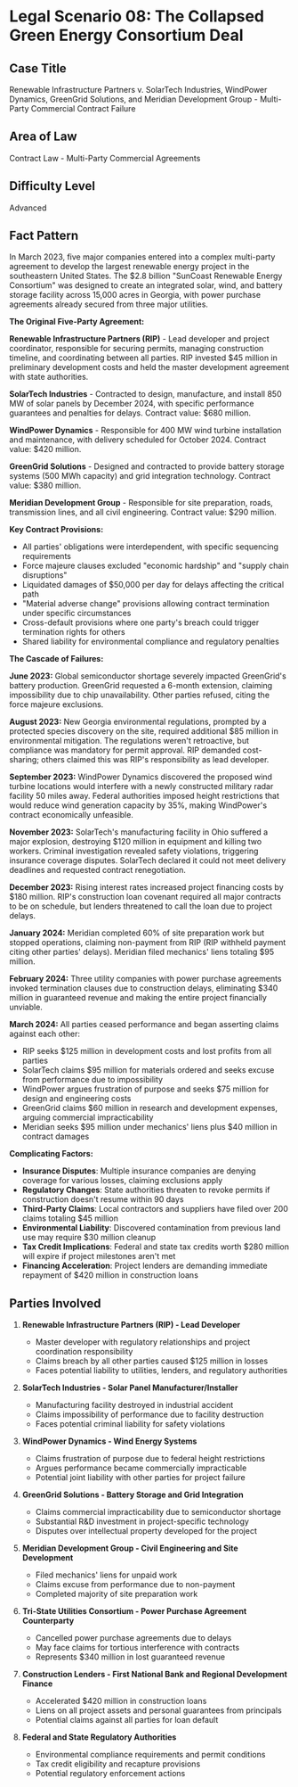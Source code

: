 # Legal Scenario 08: The Collapsed Green Energy Consortium Deal

## Case Title
Renewable Infrastructure Partners v. SolarTech Industries, WindPower Dynamics, GreenGrid Solutions, and Meridian Development Group - Multi-Party Commercial Contract Failure

## Area of Law
Contract Law - Multi-Party Commercial Agreements

## Difficulty Level
Advanced

## Fact Pattern

In March 2023, five major companies entered into a complex multi-party agreement to develop the largest renewable energy project in the southeastern United States. The $2.8 billion "SunCoast Renewable Energy Consortium" was designed to create an integrated solar, wind, and battery storage facility across 15,000 acres in Georgia, with power purchase agreements already secured from three major utilities.

**The Original Five-Party Agreement:**

**Renewable Infrastructure Partners (RIP)** - Lead developer and project coordinator, responsible for securing permits, managing construction timeline, and coordinating between all parties. RIP invested $45 million in preliminary development costs and held the master development agreement with state authorities.

**SolarTech Industries** - Contracted to design, manufacture, and install 850 MW of solar panels by December 2024, with specific performance guarantees and penalties for delays. Contract value: $680 million.

**WindPower Dynamics** - Responsible for 400 MW wind turbine installation and maintenance, with delivery scheduled for October 2024. Contract value: $420 million.

**GreenGrid Solutions** - Designed and contracted to provide battery storage systems (500 MWh capacity) and grid integration technology. Contract value: $380 million.

**Meridian Development Group** - Responsible for site preparation, roads, transmission lines, and all civil engineering. Contract value: $290 million.

**Key Contract Provisions:**
- All parties' obligations were interdependent, with specific sequencing requirements
- Force majeure clauses excluded "economic hardship" and "supply chain disruptions"
- Liquidated damages of $50,000 per day for delays affecting the critical path
- "Material adverse change" provisions allowing contract termination under specific circumstances
- Cross-default provisions where one party's breach could trigger termination rights for others
- Shared liability for environmental compliance and regulatory penalties

**The Cascade of Failures:**

**June 2023:** Global semiconductor shortage severely impacted GreenGrid's battery production. GreenGrid requested a 6-month extension, claiming impossibility due to chip unavailability. Other parties refused, citing the force majeure exclusions.

**August 2023:** New Georgia environmental regulations, prompted by a protected species discovery on the site, required additional $85 million in environmental mitigation. The regulations weren't retroactive, but compliance was mandatory for permit approval. RIP demanded cost-sharing; others claimed this was RIP's responsibility as lead developer.

**September 2023:** WindPower Dynamics discovered the proposed wind turbine locations would interfere with a newly constructed military radar facility 50 miles away. Federal authorities imposed height restrictions that would reduce wind generation capacity by 35%, making WindPower's contract economically unfeasible.

**November 2023:** SolarTech's manufacturing facility in Ohio suffered a major explosion, destroying $120 million in equipment and killing two workers. Criminal investigation revealed safety violations, triggering insurance coverage disputes. SolarTech declared it could not meet delivery deadlines and requested contract renegotiation.

**December 2023:** Rising interest rates increased project financing costs by $180 million. RIP's construction loan covenant required all major contracts to be on schedule, but lenders threatened to call the loan due to project delays.

**January 2024:** Meridian completed 60% of site preparation work but stopped operations, claiming non-payment from RIP (RIP withheld payment citing other parties' delays). Meridian filed mechanics' liens totaling $95 million.

**February 2024:** Three utility companies with power purchase agreements invoked termination clauses due to construction delays, eliminating $340 million in guaranteed revenue and making the entire project financially unviable.

**March 2024:** All parties ceased performance and began asserting claims against each other:

- RIP seeks $125 million in development costs and lost profits from all parties
- SolarTech claims $95 million for materials ordered and seeks excuse from performance due to impossibility
- WindPower argues frustration of purpose and seeks $75 million for design and engineering costs
- GreenGrid claims $60 million in research and development expenses, arguing commercial impracticability
- Meridian seeks $95 million under mechanics' liens plus $40 million in contract damages

**Complicating Factors:**

- **Insurance Disputes**: Multiple insurance companies are denying coverage for various losses, claiming exclusions apply
- **Regulatory Changes**: State authorities threaten to revoke permits if construction doesn't resume within 90 days
- **Third-Party Claims**: Local contractors and suppliers have filed over 200 claims totaling $45 million
- **Environmental Liability**: Discovered contamination from previous land use may require $30 million cleanup
- **Tax Credit Implications**: Federal and state tax credits worth $280 million will expire if project milestones aren't met
- **Financing Acceleration**: Project lenders are demanding immediate repayment of $420 million in construction loans

## Parties Involved

1. **Renewable Infrastructure Partners (RIP) - Lead Developer**
   - Master developer with regulatory relationships and project coordination responsibility
   - Claims breach by all other parties caused $125 million in losses
   - Faces potential liability to utilities, lenders, and regulatory authorities

2. **SolarTech Industries - Solar Panel Manufacturer/Installer**
   - Manufacturing facility destroyed in industrial accident
   - Claims impossibility of performance due to facility destruction
   - Faces potential criminal liability for safety violations

3. **WindPower Dynamics - Wind Energy Systems**
   - Claims frustration of purpose due to federal height restrictions
   - Argues performance became commercially impracticable
   - Potential joint liability with other parties for project failure

4. **GreenGrid Solutions - Battery Storage and Grid Integration**
   - Claims commercial impracticability due to semiconductor shortage
   - Substantial R&D investment in project-specific technology
   - Disputes over intellectual property developed for the project

5. **Meridian Development Group - Civil Engineering and Site Development**
   - Filed mechanics' liens for unpaid work
   - Claims excuse from performance due to non-payment
   - Completed majority of site preparation work

6. **Tri-State Utilities Consortium - Power Purchase Agreement Counterparty**
   - Cancelled power purchase agreements due to delays
   - May face claims for tortious interference with contracts
   - Represents $340 million in lost guaranteed revenue

7. **Construction Lenders - First National Bank and Regional Development Finance**
   - Accelerated $420 million in construction loans
   - Liens on all project assets and personal guarantees from principals
   - Potential claims against all parties for loan default

8. **Federal and State Regulatory Authorities**
   - Environmental compliance requirements and permit conditions
   - Tax credit eligibility and recapture provisions
   - Potential regulatory enforcement actions


